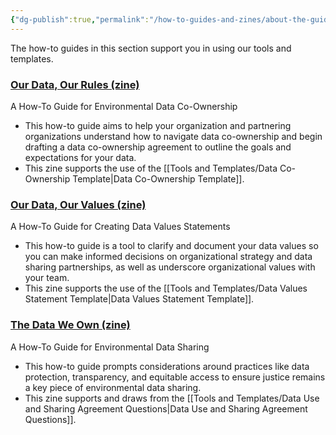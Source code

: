 ```yaml
---
{"dg-publish":true,"permalink":"/how-to-guides-and-zines/about-the-guides/"}
---
```


The how-to guides in this section support you in using our tools and templates.

### [Our Data, Our Rules (zine)](https://zenodo.org/records/15285154)

A How-To Guide for Environmental Data Co-Ownership

- This how-to guide aims to help your organization and partnering organizations understand how to navigate data co-ownership and begin drafting a data co-ownership agreement to outline the goals and expectations for your data.
- This zine supports the use of the [[Tools and Templates/Data Co-Ownership Template\|Data Co-Ownership Template]].

### [Our Data, Our Values (zine)](https://zenodo.org/records/15285175)

A How-To Guide for Creating Data Values Statements

- This how-to guide is a tool to clarify and document your data values so you can make informed decisions on organizational strategy and data sharing partnerships, as well as underscore organizational values with your team.
- This zine supports the use of the [[Tools and Templates/Data Values Statement Template\|Data Values Statement Template]].

### [The Data We Own (zine)](https://zenodo.org/records/15285148)

A How-To Guide for Environmental Data Sharing

- This how-to guide prompts considerations around practices like data protection, transparency, and equitable access to ensure justice remains a key piece of environmental data sharing.
- This zine supports and draws from the [[Tools and Templates/Data Use and Sharing Agreement Questions\|Data Use and Sharing Agreement Questions]].
